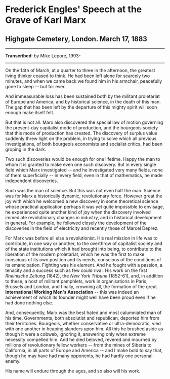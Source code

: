 # Frederick Engles' Speech at the Grave of Karl Marx

## Highgate Cemetery, London. March 17, 1883

---
 **Transcribed**: by Mike Lepore, 1993-

---

On the 14th of March, at a quarter to three in the afternoon, the greatest living thinker ceased to think. He had been left alone for scarcely two minutes, and when we came back we found him in his armchair, peacefully gone to sleep -- but for ever.

And immeasurable loss has been sustained both by the militant proletariat of Europe and America, and by historical science, in the death of this man. The gap that has been left by the departure of this mighty spirit will soon enough make itself felt.



But that is not all. Marx also discovered the special law of motion governing the present-day capitalist mode of production, and the bourgeois society that this mode of production has created. The discovery of surplus value suddenly threw light on the problem, in trying to solve which all previous investigations, of both bourgeois economists and socialist critics, had been groping in the dark.

Two such discoveries would be enough for one lifetime. Happy the man to whom it is granted to make even one such discovery. But in every single field which Marx investigated -- and he investigated very many fields, none of them superficially -- in every field, even in that of mathematics, he made independent discoveries.

Such was the man of science. But this was not even half the man. Science was for Marx a historically dynamic, revolutionary force. However great the joy with which he welcomed a new discovery in some theoretical science whose practical application perhaps it was yet quite impossible to envisage, he experienced quite another kind of joy when the discovery involved immediate revolutionary changes in industry, and in historical development in general. For example, he followed closely the development of the discoveries in the field of electricity and recently those of Marcel Deprez.

For Marx was before all else a revolutionist. His real mission in life was to contribute, in one way or another, to the overthrow of capitalist society and of the state institutions which it had brought into being, to contribute to the liberation of the modern proletariat, which he was the first to make conscious of its own position and its needs, conscious of the conditions of its emancipation. Fighting was his element. And he fought with a passion, a tenacity and a success such as few could rival. His work on the first *Rheinische Zeitung* (1842), the *New York Tribune* (1852-61), and, in addition to these, a host of militant pamphlets, work in organisations in Paris, Brussels and London, and finally, crowning all, the formation of the great **International Working Men's Association** -- this was indeed an achievement of which its founder might well have been proud even if he had done nothing else.

And, consequently, Marx was the best hated and most calumniated man of his time. Governments, both absolutist and republican, deported him from their territories. Bourgeois, whether conservative or ultra-democratic, vied with one another in heaping slanders upon him. All this he brushed aside as though it were a cobweb, ignoring it, answering only when extreme necessity compelled him. And he died beloved, revered and mourned by millions of revolutionary fellow workers -- from the mines of Siberia to California, in all parts of Europe and America -- and I make bold to say that, though he may have had many opponents, he had hardly one personal enemy.

His name will endure through the ages, and so also will his work.
